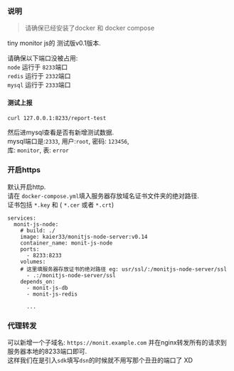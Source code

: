 
### 说明
> 请确保已经安装了docker 和 docker compose

tiny monitor js的 测试版v0.1版本. 

请确保以下端口没被占用:  
`node` 运行于 `8233`端口  
`redis` 运行于 `2332`端口   
`mysql` 运行于 `2333`端口

#### 测试上报
`curl 127.0.0.1:8233/report-test`

然后进mysql查看是否有新增测试数据.  
mysql端口是:`2333`, 用户:`root`, 密码: `123456`,   
库: `monitor`, 表: `error`

### 开启https
默认开启http.  
请在 `docker-compose.yml`填入服务器存放域名证书文件夹的绝对路径.   
证书包括 `*.key` 和 ( `*.cer` 或者 `*.crt`)

```
services:
  monit-js-node:
    # build: ./
    image: kaier33/monitjs-node-server:v0.14
    container_name: monit-js-node
    ports:
      - 8233:8233
    volumes:
    # 这里填服务器存放证书的绝对路径 eg: usr/ssl/:/monitjs-node-server/ssl
      - .:/monitjs-node-server/ssl
    depends_on:
      - monit-js-db
      - monit-js-redis

      ...
```
### 代理转发
可以新增一个子域名: `https://monit.example.com`
并在nginx转发所有的请求到服务器本地的8233端口即可.  
这样我们在是引入`sdk`填写`dsn`的时候就不用写那个丑丑的端口了 XD  
